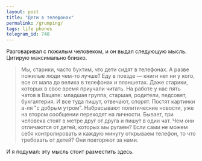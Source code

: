 ```yaml
---
layout: post
title: "Дети в телефонах"
permalink: /grumping/
tags: life phones
telegram_id: 748
---
```


Разговаривал с пожилым человеком, и он выдал следующую мысль. Цитирую
максимально близко.

> Мы, старики, часто бухтим, что дети сидят в телефонах. А разве пожилые люди
> чем-то лучше? Еду в поезде — книги нет ни у кого, все от мала до велика в
> телефонах и планшетах. Даже старики, которых в свое время приучали читать. На
> работе у нас пять чатов в Вацапе: младшая группа, старшая, родители, педсовет,
> бухгалтерия. И все туда пишут, отвечают, спорят. Постят картинки а-ля "с
> добрым утром". Набрасывают политические новости, уже на втором сообщении
> переходят на личности. Бывает, три человека стоят в метре друг от друга и
> пишут в один чат. Чем они отличаются от детей, которых мы ругаем? Если сами не
> можем себя контролировать и каждую минуту открываем телефон, то что требовать
> от детей? Они повторяют за нами.

И я подумал: эту мысль стоит разместить здесь.
